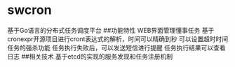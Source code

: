 # swcron
基于Go语言的分布式任务调度平台
##功能特性
WEB界面管理懂事任务
基于cronexpr开源项目进行cront表达式的解析，时间可以精确到秒
可以设置超时时间
任务的强杀功能
任务执行失败后，可以发送短信进行提醒
任务执行结果可以查看日志
##相关技术
基于etcd的实现的服务发现和任务注册机制
